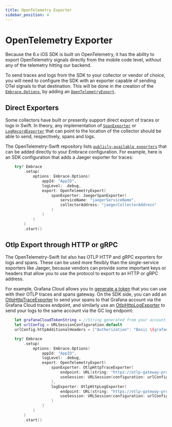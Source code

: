 ```yaml
---
title: OpenTelemetry Exporter
sidebar_position: 4
---
```


# OpenTelemetry Exporter

Because the 6.x iOS SDK is built on OpenTelemetry, it has the ability to export OpenTelemetry signals directly from the mobile code level, without any of the telemetry hitting our backend.

To send traces and logs from the SDK to your collector or vendor of choice, you will need to configure the SDK with an exporter capable of sending OTel signals to that destination. This will be done in the creation of the [`Embrace.Options`](./embrace-options.md), by adding an [`OpenTelemetryExport`](https://github.com/embrace-io/embrace-apple-sdk/blob/main/Sources/EmbraceCore/Public/OpenTelemetryExport.swift).

## Direct Exporters

Some collectors have built or presently support direct export of traces or logs in Swift. In theory, any implementation of [`SpanExporter`](https://github.com/open-telemetry/opentelemetry-swift/blob/main/Sources/OpenTelemetrySdk/Trace/Export/SpanExporter.swift) or [`LogRecordExporter`](https://github.com/open-telemetry/opentelemetry-swift/blob/main/Sources/OpenTelemetrySdk/Logs/Export/LogRecordExporter.swift) that can point to the location of the collector should be able to send, respectively, spans and logs.

The OpenTelemetry-Swift repository lists [`publicly-available exporters`](https://github.com/open-telemetry/opentelemetry-swift/tree/main/Sources/Exporters) that can be added directly to your Embrace configuration. For example, here is an SDK configuration that adds a Jaeger exporter for traces:

```swift
    try? Embrace
        .setup(
            options: Embrace.Options(
                appId: "AppID",
                logLevel: .debug,
                export: OpenTelemetryExport(
                    spanExporter: JaegerSpanExporter(
                        serviceName: "jaegerServiceName",
                        collectorAddress: "jaegerCollectorAddress"
                    )
                )
            )
        )
        .start()
```

## Otlp Export through HTTP or gRPC

The OpenTelemetry-Swift list also has OTLP HTTP and gRPC exporters for logs and spans. These can be used more flexibly than the single-service exporters like Jaeger, because vendors can provide some important keys or headers that allow you to use the protocol to export to an HTTP or gRPC address.

For example, Grafana Cloud allows you to [generate a token](./../../data-destinations/grafana-cloud-setup.md#access-policytoken) that you can use with their OTLP traces and spans gateway. On the SDK side, you can add an [OtlpHttpTraceExporter](https://github.com/open-telemetry/opentelemetry-swift/blob/main/Sources/Exporters/OpenTelemetryProtocolHttp/trace/OtlpHttpTraceExporter.swift) to send your spans to that Grafana account via the Grafana Cloud traces endpoint, and similarly use an [OtlpHttpLogExporter](https://github.com/open-telemetry/opentelemetry-swift/blob/main/Sources/Exporters/OpenTelemetryProtocolHttp/logs/OtlpHttpLogExporter.swift) to send your logs to the same account via the GC log endpoint:

```swift
    let grafanaCloudTokenString = //String generated from your account
    let urlConfig = URLSessionConfiguration.default
    urlConfig.httpAdditionalHeaders = ["Authorization": "Basic \(grafanaCloudTokenString)"]

    try? Embrace
        .setup(
            options: Embrace.Options(
                appId: "AppID",
                logLevel: .debug,
                export: OpenTelemetryExport(
                    spanExporter: OtlpHttpTraceExporter(
                        endpoint: URL(string: "https://otlp-gateway-prod-us-west-0.grafana.net/otlp/v1/traces")!,
                        useSession: URLSession(configuration: urlConfig)
                    ),
                    logExporter: OtlpHttpLogExporter(
                        endpoint: URL(string: "https://otlp-gateway-prod-us-west-0.grafana.net/otlp/v1/logs")!,
                        useSession: URLSession(configuration: urlConfig)
                    )
                )
            )
        )
        .start()
```
